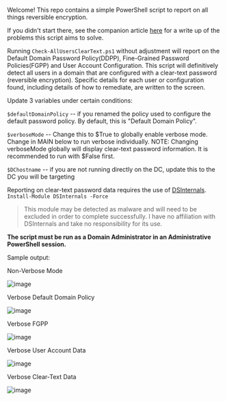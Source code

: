 Welcome!
This repo contains a simple PowerShell script to report on all things reversible encryption. 

If you didn't start there, see the companion article [here](https://techbrandon.github.io/active%20directory/security/powershell/2025/07/10/modern-detection-of-reversible-encryption.html) for a write up of the problems this script aims to solve.

Running `Check-AllUsersClearText.ps1` without adjustment will report on the Default Domain Password Policy(DDPP), Fine-Grained Password Policies(FGPP) and User Account Configuration. This script will definitively detect all users in a domain that are configured with a clear-text password (reversible encryption).
Specific details for each user or configuration found, including details of how to remediate, are written to the screen.

Update 3 variables under certain conditions:

`$defaultDomainPolicy` -- if you renamed the policy used to configure the default password policy. By default, this is "Default Domain Policy".

`$verboseMode` -- Change this to $True to globally enable verbose mode. Change in MAIN below to run verbose individually. NOTE: Changing verboseMode globally will display clear-text password information. It is recommended to run with $False first.

`$DChostname` -- if you are not running directly on the DC, update this to the DC you will be targeting

Reporting on clear-text password data requires the use of [DSInternals](https://github.com/MichaelGrafnetter/DSInternals). `Install-Module DSInternals -Force`
>This module may be detected as malware and will need to be excluded in order to complete successfully.
I have no affiliation with DSInternals and take no responsibility for its use.

**The script must be run as a Domain Administrator in an Administrative PowerShell session.**

Sample output:

Non-Verbose Mode

![image](https://github.com/user-attachments/assets/c8a78529-486a-4984-b7f0-78936342c8de)

Verbose Default Domain Policy

![image](https://github.com/user-attachments/assets/053f543b-6d45-4366-9e6e-538f998e2cc4)

Verbose FGPP

![image](https://github.com/user-attachments/assets/e40d1fe5-8d58-48ba-a7cc-aa9ad7090e97)


Verbose User Account Data

![image](https://github.com/user-attachments/assets/2b922601-0b07-4f85-b4b9-491d5b5bd5eb)

Verbose Clear-Text Data

![image](https://github.com/user-attachments/assets/86f1e441-2651-4de4-8501-867c9426de88)
